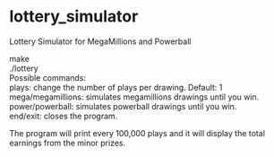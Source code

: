 # lottery_simulator
Lottery Simulator for MegaMillions and Powerball

make    
./lottery   
Possible commands:    
  plays: change the number of plays per drawing. Default: 1   
  mega/megamillions: simulates megamillions drawings until you win.   
  power/powerball: simulates powerball drawings until you win.    
  end/exit: closes the program.   
  
  
The program will print every 100,000 plays and it will display the total earnings from the minor prizes. 
  

